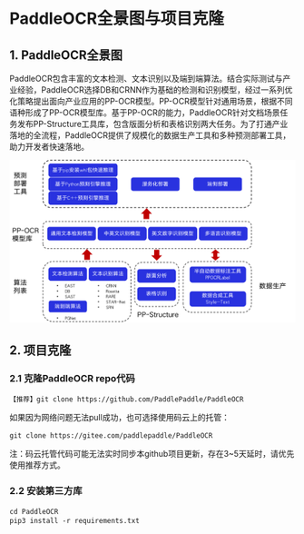 # PaddleOCR全景图与项目克隆

## 1. PaddleOCR全景图

PaddleOCR包含丰富的文本检测、文本识别以及端到端算法。结合实际测试与产业经验，PaddleOCR选择DB和CRNN作为基础的检测和识别模型，经过一系列优化策略提出面向产业应用的PP-OCR模型。PP-OCR模型针对通用场景，根据不同语种形成了PP-OCR模型库。基于PP-OCR的能力，PaddleOCR针对文档场景任务发布PP-Structure工具库，包含版面分析和表格识别两大任务。为了打通产业落地的全流程，PaddleOCR提供了规模化的数据生产工具和多种预测部署工具，助力开发者快速落地。

<div align="center">
    <img src="../overview.png">
</div>

## 2. 项目克隆

### **2.1 克隆PaddleOCR repo代码**

```
【推荐】git clone https://github.com/PaddlePaddle/PaddleOCR
```

如果因为网络问题无法pull成功，也可选择使用码云上的托管：

```
git clone https://gitee.com/paddlepaddle/PaddleOCR
```

注：码云托管代码可能无法实时同步本github项目更新，存在3~5天延时，请优先使用推荐方式。

### **2.2 安装第三方库**

```
cd PaddleOCR
pip3 install -r requirements.txt
```

